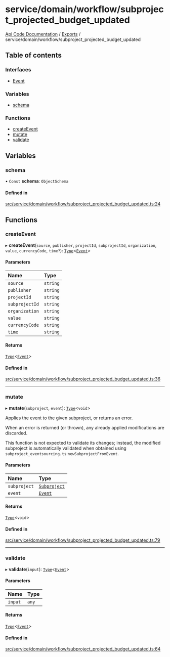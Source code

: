 # service/domain/workflow/subproject\_projected\_budget\_updated
 
[Api Code Documentation](../README.md) / [Exports](../modules.md) / service/domain/workflow/subproject\_projected\_budget\_updated

## Table of contents

### Interfaces

- [Event](../interfaces/service_domain_workflow_subproject_projected_budget_updated.Event.md)

### Variables

- [schema](service_domain_workflow_subproject_projected_budget_updated.md#schema)

### Functions

- [createEvent](service_domain_workflow_subproject_projected_budget_updated.md#createevent)
- [mutate](service_domain_workflow_subproject_projected_budget_updated.md#mutate)
- [validate](service_domain_workflow_subproject_projected_budget_updated.md#validate)

## Variables

### schema

• `Const` **schema**: `ObjectSchema`

#### Defined in

[src/service/domain/workflow/subproject_projected_budget_updated.ts:24](https://github.com/openkfw/TruBudget/blob/b9aaff0/api/src/service/domain/workflow/subproject_projected_budget_updated.ts#L24)

## Functions

### createEvent

▸ **createEvent**(`source`, `publisher`, `projectId`, `subprojectId`, `organization`, `value`, `currencyCode`, `time?`): [`Type`](result.md#type)<[`Event`](../interfaces/service_domain_workflow_subproject_projected_budget_updated.Event.md)\>

#### Parameters

| Name | Type |
| :------ | :------ |
| `source` | `string` |
| `publisher` | `string` |
| `projectId` | `string` |
| `subprojectId` | `string` |
| `organization` | `string` |
| `value` | `string` |
| `currencyCode` | `string` |
| `time` | `string` |

#### Returns

[`Type`](result.md#type)<[`Event`](../interfaces/service_domain_workflow_subproject_projected_budget_updated.Event.md)\>

#### Defined in

[src/service/domain/workflow/subproject_projected_budget_updated.ts:36](https://github.com/openkfw/TruBudget/blob/b9aaff0/api/src/service/domain/workflow/subproject_projected_budget_updated.ts#L36)

___

### mutate

▸ **mutate**(`subproject`, `event`): [`Type`](result.md#type)<`void`\>

Applies the event to the given subproject, or returns an error.

When an error is returned (or thrown), any already applied modifications are
discarded.

This function is not expected to validate its changes; instead, the modified
subproject is automatically validated when obtained using
`subproject_eventsourcing.ts`:`newSubprojectFromEvent`.

#### Parameters

| Name | Type |
| :------ | :------ |
| `subproject` | [`Subproject`](../interfaces/service_domain_workflow_subproject.Subproject.md) |
| `event` | [`Event`](../interfaces/service_domain_workflow_subproject_projected_budget_updated.Event.md) |

#### Returns

[`Type`](result.md#type)<`void`\>

#### Defined in

[src/service/domain/workflow/subproject_projected_budget_updated.ts:79](https://github.com/openkfw/TruBudget/blob/b9aaff0/api/src/service/domain/workflow/subproject_projected_budget_updated.ts#L79)

___

### validate

▸ **validate**(`input`): [`Type`](result.md#type)<[`Event`](../interfaces/service_domain_workflow_subproject_projected_budget_updated.Event.md)\>

#### Parameters

| Name | Type |
| :------ | :------ |
| `input` | `any` |

#### Returns

[`Type`](result.md#type)<[`Event`](../interfaces/service_domain_workflow_subproject_projected_budget_updated.Event.md)\>

#### Defined in

[src/service/domain/workflow/subproject_projected_budget_updated.ts:64](https://github.com/openkfw/TruBudget/blob/b9aaff0/api/src/service/domain/workflow/subproject_projected_budget_updated.ts#L64)
